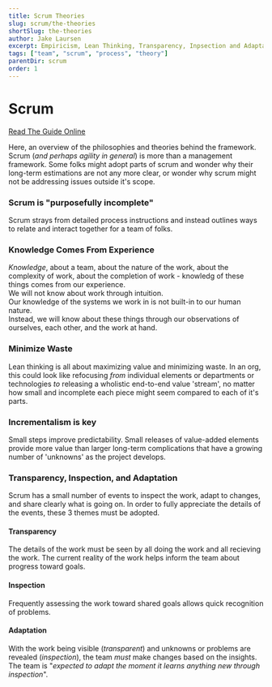 ```yaml
---
title: Scrum Theories
slug: scrum/the-theories
shortSlug: the-theories
author: Jake Laursen
excerpt: Empiricism, Lean Thinking, Transparency, Inpsection and Adaptation keep Scrum honest
tags: ["team", "scrum", "process", "theory"]
parentDir: scrum
order: 1
---
```


# Scrum

[Read The Guide Online](https://scrumguides.org/scrum-guide.html)

Here, an overview of the philosophies and theories behind the framework.  
Scrum (_and perhaps agility in general_) is more than a management framework. Some folks might adopt parts of scrum and wonder why their long-term estimations are not any more clear, or wonder why scrum might not be addressing issues outside it's scope.

### Scrum is "purposefully incomplete"

Scrum strays from detailed process instructions and instead outlines ways to relate and interact together for a team of folks.

### Knowledge Comes From Experience

_Knowledge_, about a team, about the nature of the work, about the complexity of work, about the completion of work - knowledg of these things comes from our experience.  
We will not know about work through intuition.  
Our knowledge of the systems we work in is not built-in to our human nature.  
Instead, we will know about these things through our observations of ourselves, each other, and the work at hand.

### Minimize Waste

Lean thinking is all about maximizing value and minimizing waste. In an org, this could look like refocusing _from_ individual elements or departments or technologies _to_ releasing a wholistic end-to-end value 'stream', no matter how small and incomplete each piece might seem compared to each of it's parts.

### Incrementalism is key

Small steps improve predictability. Small releases of value-added elements provide more value than larger long-term complications that have a growing number of 'unknowns' as the project develops.

### Transparency, Inspection, and Adaptation

Scrum has a small number of events to inspect the work, adapt to changes, and share clearly what is going on. In order to fully appreciate the details of the events, these 3 themes must be adopted.

#### Transparency

The details of the work must be seen by all doing the work and all recieving the work. The current reality of the work helps inform the team about progress toward goals.

#### Inspection

Frequently assessing the work toward shared goals allows quick recognition of problems.

#### Adaptation

With the work being visible (_transparent_) and unknowns or problems are revealed (_inspection_), the team _must_ make changes based on the insights. The team is "_expected to adapt the moment it learns anything new through inspection_".